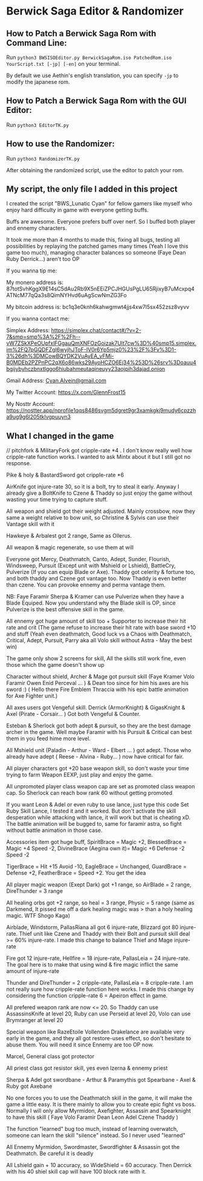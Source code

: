 # Berwick Saga Editor & Randomizer

## How to Patch a Berwick Saga Rom with Command Line:

Run ```python3 BWSISOEditor.py BerwickSagaRom.iso PatchedRom.iso YourScript.txt [-jp] [-en]``` on your terminal.

By default we use Aethin's english translation, you can specify ```-jp``` to modify the japanese rom.

## How to Patch a Berwick Saga Rom with the GUI Editor:
Run  ```python3 EditorTK.py```

## How to use the Randomizer:
Run  ```python3 RandomizerTK.py```

After obtaining the randomized script, use the editor to patch your rom.

## My script, the only file I added in this project
I created the script "BWS_Lunatic Cyan" for fellow gamers like myself who enjoy hard difficulty in game with everyone getting buffs.

Buffs are awesome. Everyone prefers buff over nerf. So I buffed both player and ennemy characters.

It took me more than 4 months to made this, fixing all bugs, testing all possibilities by replaying the patched games many times (Yeah I love this game too much), managing character balances so someone (Faye Dean Ruby Derrick...) aren't too OP

If you wanna tip me:

My monero address is: 87totSvhKggX9E14sC5dAu2Rb9X5nEEiZPCJHGUsPgLU65RjixyB7uMcxpq4ATNcM77qQa3s8QimNYHvd6uAgScwNmZG3Fo

My bitcoin address is: bc1q3e0knh6kahwgmwt4jjs4xw7l5sx452zsz8vyvv

If you wanna contact me:

Simplex Address: https://simplex.chat/contact#/?v=2-7&smp=smp%3A%2F%2Fh--vW7ZSkXPeOUpfxlFGgauQmXNFOzGoizak7Ult7cw%3D%40smp15.simplex.im%2FQ7pGQDFZgl6wyjhJToF-IV0r6Yp5mjz0%23%2F%3Fv%3D1-3%26dh%3DMCowBQYDK2VuAyEA_yFMi-B0MDEb2PZPnPC2qX6o86wks29AyoHCZO6Ej34%253D%26srv%3Doauu4bgijybyhczbnxtlggo6hiubahmeutaqineuyy23aojpih3dajad.onion

Gmail Address: Cyan.Alvein@gmail.com

My Twitter Account: https://x.com/GlennFrost15

My Nosttr Account: https://nostter.app/nprofile1qqs8486svgm5dgret9gr3xamkgkj9mudy6cpzzha9ug9g6l205tklvgpuuyn3


## What I changed in the game

// pitchfork & MilitaryFork got cripple-rate *4 . I don't know really well how cripple-rate function works. I wanted to ask Mintx about it but I still got no response.

Pike & holy & BastardSword got cripple-rate *6

AirKnife got injure-rate 30, so it is a bolt, try to steal it early. Anyway I already give a BoltKnife to Czene & Thaddy so just enjoy the game without wasting your time trying to capture stuff.

All weapon and shield got their weight adjusted. Mainly crossbow, now they same a weight relative to bow unit, so Christine & Sylvis can use their Vantage skill with it

Hawkeye & Arbalest got 2 range, Same as Ollerus.

All weapon & magic regenerate, so use them at will

Everyone got Mercy, Deathmatch, Canto, Adept, Sunder, Flourish, Windsweep, Pursuit (Except unit with Mshield or Lshield), BattleCry, Pulverize (If you can equip Blade or Axe). Thaddy got celerity & fortune too, and both thaddy and Czene got vantage too. Now Thaddy is even better than czene. You can provoke ennemy and perma vantage them. 

NB: Faye Faramir Sherpa & Kramer can use Pulverize when they have a Blade Equiped. Now you understand why the Blade skill is OP, since Pulverize is the best offensive skill in the game.

All ennemy got huge amount of skill too + Supporter to increase their hit rate and crit (The game refuse to increase their hit rate with base sword +10 and stuff (Yeah even deathmatch, Good luck vs a Chaos with Deathmatch, Critical, Adept, Pursuit, Parry aka all Volo skill without Astra - May the best win)

The game only show 2 screens for skill, All the skills still work fine, even those which the game doesn't show up

Character without shield, Archer & Mage got pursuit skill (Faye Kramer Volo Faramir Owen Enid Perceval ... ) & Dean too since for him his axes are his sword :) ( Hello there Fire Emblem Thraccia with his epic battle animation for Axe Fighter unit.)

All axes users got Vengeful skill. Derrick (ArmorKnight) & GigasKnight & Axel (Pirate - Corsair... ) Got both Vengeful & Counter.

Esteban & Sherlock got both adept & pursuit, so they are the best damage archer in the game. Well maybe Faramir with his Pursuit & Critical can best them in you feed hime more level.

All Mshield unit (Paladin - Arthur - Ward - Elbert ... ) got adept. Those who already have adept ( Reese - Alvina - Ruby... ) now have critical for fair.

All player characters got +20 base weapon skill, so don't waste your time trying to farm Weapon EEXP, just play and enjoy the game.

All unpromoted player class weapon cap are set as promoted class weapon cap. So Sherlock can reach bow rank 60 without getting promoted

If you want Leon & Adel or even ruby to use lance, just type this code Set Ruby Skill Lance, I tested it and it worked. But don't activate the skill desperation while attacking with lance, it will work but that is cheating xD. The battle animation will be bugged to, same for faramir astra, so fight without battle animation in those case.

Accessories item got huge buff, SpiritBrace = Magic +2, BlessedBrace  = Magic +4 Speed -2, DivineBrace (Aegina own it)= Magic +6 Defense -2 Speed -2

TigerBrace = Hit +15 Avoid -10, EagleBrace = Unchanged, GuardBrace = Defense +2, FeatherBrace = Speed +2. You get the idea

All player magic weapon (Exept Dark) got +1 range, so AirBlade = 2 range, DireThunder = 3 range

All healing orbs got +2 range, so heal = 3 range, Physic = 5 range (same as Darkmend, It pissed me off a dark healing magic was > than a holy healing magic. WTF Shogo Kaga)

Airblade, Windstorm, PallasRiana all got 6 injure-rate, Blizzard got 80 injure-rate. Thief unit like Czene and Thaddy with their Bolt and pursuit skill deal >= 60% injure-rate. I made this change to balance Thief and Mage injure-rate

Fire got 12 injure-rate, Hellfire = 18 injure-rate, PallasLeia = 24 injure-rate. The goal here is to make that using wind & fire magic inflict the same amount of injure-rate

Thunder and DireThunder = 2 cripple-rate, PallasLeia = 8 cripple-rate. I am not really sure how cripple-rate function here works. I made this change by considering the function cripple-rate 6 = Apeiron effect in game.

All prefered weapon rank are now <= 20. So Thaddy can use AssassinsKnife at level 20, Ruby can use Perseid at level 20, Volo can use Brymranger at level 20

Special weapon like RazeEtoile Vollenden Drakelance are available very early in the game, and they all got restore-uses effect, so don't hesitate to abuse them. You will need it since Ennemy are too OP now.

Marcel, General class got protector

All priest class got resistor skill, yes even Izerna & ennemy priest

Sherpa & Adel got swordbane - Arthur & Paramythis got Spearbane - Axel & Ruby got Axebane

No one forces you to use the Deathmatch skill in the game, it will make the game a little easy. It is there mainly to allow you to create epic fight vs boss. Normally I will only allow Myrmidon, Axefighter, Assassin and Spearknight to have this skill ( Faye Volo Faramir Dean Leon Adel Czene Thaddy )

The function "learned" bug too much, instead of learning overwatch, someone can learn the skill "silence" instead. So I never used "learned" 

All Ennemy Myrmidon, Swordmaster, Swordfighter & Assassin got the Deathmatch. Be careful it is deadly 

All Lshield gain + 10 accuracy, so WideShield = 60 accuracy. Then Derrick with his 40 shiel skill cap will have 100 block rate with it.